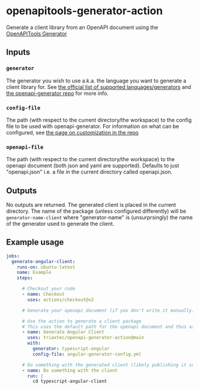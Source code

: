 # openapitools-generator-action
Generate a client library from an OpenAPI document using the [OpenAPITools Generator](https://github.com/OpenAPITools/openapi-generator)

## Inputs

### `generator`

The generator you wish to use a.k.a. the language you want to generate a client library for. See [the official list of supported languages/generators](https://openapi-generator.tech/docs/generators) and [the openapi-generator repo](https://github.com/OpenAPITools/openapi-generator) for more info.

### `config-file`

The path (with respect to the current directory/the workspace) to the config file to be used with openapi-generator. For information on what can be configured, see [the page on customization in the repo](https://github.com/OpenAPITools/openapi-generator/blob/master/docs/customization.md)

### `openapi-file`

The path (with respect to the current directory/the workspace) to the openapi document (both json and yaml are supported). Defaults to just "openapi.json" i.e. a file in the current directory called openapi.json.

## Outputs

No outputs are returned.
The generated client is placed in the current directory. The name of the package (unless configured differently) will be `generator-name-client` where "generator-name" is (unsurprsingly) the name of the generator used to generate the client.

## Example usage
```yaml
jobs:
  generate-angular-client:
    runs-on: ubuntu-latest
    name: Example
    steps:

      # Checkout your code
      - name: Checkout
        uses: actions/checkout@v2

      # Generate your openapi document (if you don't write it manually)

      # Use the action to generate a client package
      # This uses the default path for the openapi document and thus assumes there is an openapi.json in the current workspace.
      - name: Generate Angular Client
        uses: triaxtec/openapi-generator-action@main
        with:
          generator: typescript-angular
          config-file: angular-generator-config.yml

      # Do something with the generated client (likely publishing it somewhere)
      - name: Do something with the client
        run: |
          cd typescript-angular-client
```